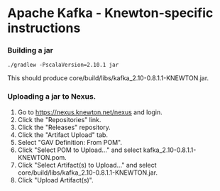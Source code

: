 Apache Kafka - Knewton-specific instructions
============================================

### Building a jar ###
    ./gradlew -PscalaVersion=2.10.1 jar
This should produce core/build/libs/kafka_2.10-0.8.1.1-KNEWTON.jar.

### Uploading a jar to Nexus. ###
1. Go to https://nexus.knewton.net/nexus and login.
2. Click the "Repositories" link.
3. Click the "Releases" repository.
4. Click the "Artifact Upload" tab.
5. Select "GAV Definition: From POM".
6. Click "Select POM to Upload..." and select kafka_2.10-0.8.1.1-KNEWTON.pom.
7. Click "Select Artifact(s) to Upload..." and select core/build/libs/kafka_2.10-0.8.1.1-KNEWTON.jar.
8. Click "Upload Artifact(s)".
